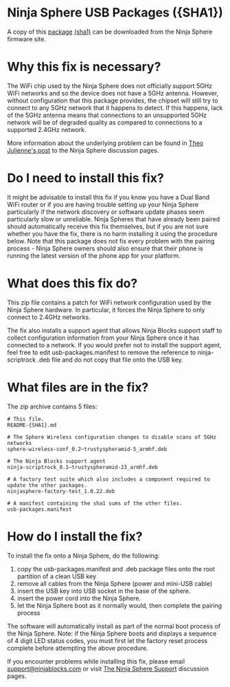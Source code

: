 Ninja Sphere USB Packages ({SHA1})
====================================

A copy of this [package](https://firmware.sphere.ninja/latest/ubuntu%5Farmhf%5Ftrusty%5Fnorelease%5Fsphere-stable-usb-packages-{SHA1}.zip) [(sha1)](https://firmware.sphere.ninja/latest/ubuntu%5Farmhf%5Ftrusty%5Fnorelease%5Fsphere-stable-usb-packages-{SHA1}.zip.sha1) can be downloaded from the Ninja Sphere firmware site.

Why this fix is necessary?
==========================
The WiFi chip used by the Ninja Sphere does not officially support 5GHz WiFi networks and so the device does not have a 5GHz antenna. However, without configuration that this package provides, the chipset will still try to connect to any 5GHz network that it happens to detect. If this happens, lack of the 5GHz antenna means that connections to an unsupported 5GHz network will be of degraded quality as compared to connections to a supported 2.4GHz network.

More information about the underlying problem can be found in [Theo Julienne's post](https://discuss.ninjablocks.com/t/pairing-problems-progess-and-a-survey-update/3099/13?u=jon_seymour) to the Ninja Sphere discussion pages.

Do I need to install this fix?
==============================
It might be advisable to install this fix if you know you have a Dual Band WiFi router or if you are having trouble setting up your Ninja Sphere particularly if the network discovery or software update phases seem particularly slow or unreliable. Ninja Spheres that have already been paired should automatically receive this fix themselves, but if you are not sure whether you have the fix, there is no harm installing it using the procedure below. Note that this package does not fix every problem with the pairing process - Ninja Sphere owners should also ensure that their phone is running the latest version of the phone app for your platform.

What does this fix do?
======================
This zip file contains a patch for WiFi network configuration used by the Ninja Sphere hardware. In particular, it forces the Ninja Sphere to only connect to 2.4GHz networks.

The fix also installs a support agent that allows Ninja Blocks support staff to collect configuration information from your Ninja Sphere once it has connected to a network. If you would prefer not to install the support agent, feel free to edit usb-packages.manifest to remove the reference to ninja-scriptrock .deb file and do not copy that file onto the USB key.

What files are in the fix?
==========================

The zip archive contains 5 files:

	# This file.
	README-{SHA1}.md

	# The Sphere Wireless configuration changes to disable scans of 5GHz networks
	sphere-wireless-conf_0.2~trustyspheramid-5_armhf.deb

	# The Ninja Blocks support agent
	ninja-scriptrock_0.1~trustyspheramid-23_armhf.deb

	# A factory test suite which also includes a component required to update the other packages.
	ninjasphere-factory-test_1.0.22.deb

	# A manifest containing the sha1 sums of the other files.
	usb-packages.manifest


How do I install the fix?
=========================

To install the fix onto a Ninja Sphere, do the following:

1. copy the usb-packages.manifest and .deb package files onto the root partition of a clean USB key
2. remove all cables from the Ninja Sphere (power and mini-USB cable)
3. insert the USB key into USB socket in the base of the sphere.
4. insert the power cord into the Ninja Sphere.
5. let the Ninja Sphere boot as it normally would, then complete the pairing process

The software will automatically install as part of the normal boot process of the Ninja Sphere. Note: if the Ninja Sphere boots and displays a sequence of 4 digit LED status codes, you must first let the factory reset process complete before attempting the above procedure.

If you encounter problems while installing this fix, please email [support@ninjablocks.com](mailto:support@ninjablocks.com) or visit [The Ninja Sphere Support](https://discuss.ninjablocks.com/category/ninja-sphere/support) discussion pages.